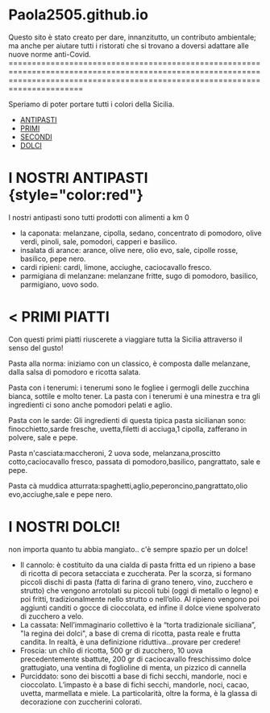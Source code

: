 # Paola2505.github.io
<html>
<body>
<body background="https://acicastelloonline.files.wordpress.com/2017/03/agrumi-siciliani.jpg">
 <style="font font-family: freestyle script; text-align: right; font-size: 30px; color: white">   
Questo sito è stato creato per dare, innanzitutto, un contributo ambientale; ma anche per aiutare tutti i ristorati che si trovano a doversi adattare alle nuove norme anti-Covid.
==================================================================================================================================================================================

Speriamo di poter portare tutti i colori della Sicilia.

-   [ANTIPASTI](#)
-   [PRIMI](#)
-   [SECONDI](#)
-   [DOLCI](#)

I NOSTRI ANTIPASTI {style="color:red"}
==================

I nostri antipasti sono tutti prodotti con alimenti a km 0

-   la caponata: melanzane, cipolla, sedano, concentrato di pomodoro,
    olive verdi, pinoli, sale, pomodori, capperi e basilico.
-   insalata di arance: arance, olive nere, olio evo, sale, cipolle
    rosse, basilico, pepe nero.
-   cardi ripieni: cardi, limone, acciughe, caciocavallo fresco.
-   parmigiana di melanzane: melanzane fritte, sugo di pomodoro,
    basilico, parmigiano, uovo sodo.

\<
PRIMI PIATTI
============

Con questi primi piatti riuscerete a viaggiare tutta la Sicilia
attraverso il senso del gusto!

Pasta alla norma: iniziamo con un classico, è composta dalle melanzane,
dalla salsa di pomodoro e ricotta salata.

Pasta con i tenerumi: i tenerumi sono le fogliee i germogli delle
zucchina bianca, sottile e molto tener. La pasta con i tenerumi è una
minestra e tra gli ingredienti ci sono anche pomodori pelati e aglio.

Pasta con le sarde: Gli ingredienti di questa tipica pasta sicilianan
sono: finocchietto,sarde fresche, uvetta,filetti di acciuga,1 cipolla,
zafferano in polvere, sale e pepe.

Pasta n'casciata:maccheroni, 2 uova sode, melanzana,proscitto
cotto,caciocavallo fresco, passata di pomodoro,basilico, pangrattato,
sale e pepe.

Pasta cà muddica atturrata:spaghetti,aglio,peperoncino,pangrattato,olio
evo,acciughe,sale e pepe nero.

I NOSTRI DOLCI!
===============

non importa quanto tu abbia mangiato.. c'è sempre spazio per un dolce!

-   Il cannolo: è costituito da una cialda di pasta fritta ed un ripieno
    a base di ricotta di pecora setacciata e zuccherata. Per la scorza,
    si formano piccoli dischi di pasta (fatta di farina di grano tenero,
    vino, zucchero e strutto) che vengono arrotolati su piccoli tubi
    (oggi di metallo o legno) e poi fritti, tradizionalmente nello
    strutto o nell’olio. Al ripieno vengono poi aggiunti canditi o gocce
    di cioccolata, ed infine il dolce viene spolverato di zucchero a
    velo.
-   La cassata: Nell’immaginario collettivo è la “torta tradizionale
    siciliana”, "la regina dei dolci", a base di crema di ricotta, pasta
    reale e frutta candita. In realtà, è una definizione
    riduttiva...provare per credere!
-   Froscia: un chilo di ricotta, 500 gr di zucchero, 10 uova
    precedentemente sbattute, 200 gr di caciocavallo freschissimo dolce
    grattugiato, una ventina di foglioline di menta, un pizzico di
    cannella
-   Purciddato: sono dei biscotti a base di fichi secchi, mandorle, noci
    e cioccolato. L’impasto è a base di fichi secchi, mandorle, noci,
    cacao, uvetta, marmellata e miele. La particolarità, oltre la forma,
    è la glassa di decorazione con zuccherini colorati.
    </body>
</html>
